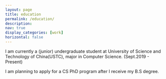 ```yaml
---
layout: page
title: education
permalink: /education/
description: 
nav: true
display_categories: [work]
horizontal: false
---
```


I am currently a (junior) undergraduate student at University of Science and Technology of China(USTC), major in Computer Science. (Sept.2019 - Present)

I am planning to apply for a CS PhD program after I receive my B.S degree. 
